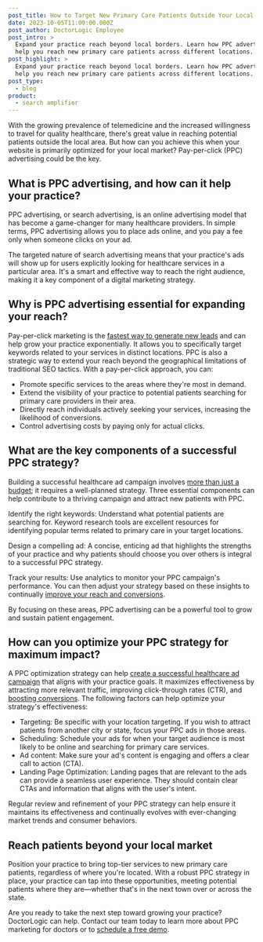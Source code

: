 ```yaml
---
post_title: How to Target New Primary Care Patients Outside Your Local Market
date: 2023-10-05T11:00:00.000Z
post_author: DoctorLogic Employee
post_intro: >
  Expand your practice reach beyond local borders. Learn how PPC advertising can
  help you reach new primary care patients across different locations.
post_highlight: >
  Expand your practice reach beyond local borders. Learn how PPC advertising can
  help you reach new primary care patients across different locations.
post_type:
  - blog
product:
  - search amplifier
---
```


With the growing prevalence of telemedicine and the increased willingness to travel for quality healthcare, there's great value in reaching potential patients outside the local area. But how can you achieve this when your website is primarily optimized for your local market? Pay-per-click (PPC) advertising could be the key.

## What is PPC advertising, and how can it help your practice?

PPC advertising, or search advertising, is an online advertising model that has become a game-changer for many healthcare providers. In simple terms, PPC advertising allows you to place ads online, and you pay a fee only when someone clicks on your ad.

The targeted nature of search advertising means that your practice's ads will show up for users explicitly looking for healthcare services in a particular area. It's a smart and effective way to reach the right audience, making it a key component of a digital marketing strategy.

## Why is PPC advertising essential for expanding your reach?

Pay-per-click marketing is the [fastest way to generate new leads](https://electronichealthreporter.com/using-ppc-to-attract-new-patients/) and can help grow your practice exponentially. It allows you to specifically target keywords related to your services in distinct locations. PPC is also a strategic way to extend your reach beyond the geographical limitations of traditional SEO tactics. With a pay-per-click approach, you can:

* Promote specific services to the areas where they're most in demand.
* Extend the visibility of your practice to potential patients searching for primary care providers in their area.
* Directly reach individuals actively seeking your services, increasing the likelihood of conversions.
* Control advertising costs by paying only for actual clicks.

## What are the key components of a successful PPC strategy?

Building a successful healthcare ad campaign involves [more than just a budget](https://doctorlogic.com/blog/smart-bidding-strategies); it requires a well-planned strategy. Three essential components can help contribute to a thriving campaign and attract new patients with PPC.

Identify the right keywords: Understand what potential patients are searching for. Keyword research tools are excellent resources for identifying popular terms related to primary care in your target locations.

Design a compelling ad: A concise, enticing ad that highlights the strengths of your practice and why patients should choose you over others is integral to a successful PPC strategy.

Track your results: Use analytics to monitor your PPC campaign's performance. You can then adjust your strategy based on these insights to continually [improve your reach and conversions](https://doctorlogic.com/blog/maximizing-for-clicks-vs-maximizing-for-conversions).

By focusing on these areas, PPC advertising can be a powerful tool to grow and sustain patient engagement.

## How can you optimize your PPC strategy for maximum impact?

A PPC optimization strategy can help [create a successful healthcare ad campaign](https://doctorlogic.com/blog/paid-search-for-doctors-how-to-see-immediate-results-with-your-ppc-campaigns) that aligns with your practice goals. It maximizes effectiveness by attracting more relevant traffic, improving click-through rates (CTR), and [boosting conversions](https://doctorlogic.com/blog/maximizing-for-clicks-vs-maximizing-for-conversions). The following factors can help optimize your strategy's effectiveness:

* Targeting: Be specific with your location targeting. If you wish to attract patients from another city or state, focus your PPC ads in those areas.
* Scheduling: Schedule your ads for when your target audience is most likely to be online and searching for primary care services.
* Ad content: Make sure your ad's content is engaging and offers a clear call to action (CTA).
* Landing Page Optimization: Landing pages that are relevant to the ads can provide a seamless user experience. They should contain clear CTAs and information that aligns with the user's intent.

Regular review and refinement of your PPC strategy can help ensure it maintains its effectiveness and continually evolves with ever-changing market trends and consumer behaviors.

## Reach patients beyond your local market

Position your practice to bring top-tier services to new primary care patients, regardless of where you're located. With a robust PPC strategy in place, your practice can tap into these opportunities, meeting potential patients where they are—whether that's in the next town over or across the state. 

Are you ready to take the next step toward growing your practice? DoctorLogic can help. Contact our team today to learn more about PPC marketing for doctors or to [schedule a free demo](https://growth.doctorlogic.com/get-a-demo).
